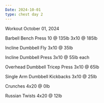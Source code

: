 ```yaml
---
Date: 2024-10-01
type: chest day 2
---
```

Workout October 01, 2024

Barbell Bench Press
10 @ 135lb
3x10 @ 185lb

Incline Dumbbell Fly
3x10 @ 35lb

Incline Dumbbell Press
3x10 @ 55lb each

Overhead Dumbbell Tricep Press
3x10 @ 65lb

Single Arm Dumbbell Kickbacks
3x10 @ 25lb

Crunches
4x20 @ 0lb

Russian Twists
4x20 @ 12lb